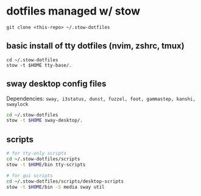 # dotfiles managed w/ stow

```
git clone <this-repo> ~/.stow-dotfiles
```

## basic install of tty dotfiles (nvim, zshrc, tmux)

```
cd ~/.stow-dotfiles
stow -t $HOME tty-base/.
```

## sway desktop config files

Dependencies: `sway, i3status, dunst, fuzzel, foot, gammastep, kanshi, swaylock`

```sh
cd ~/.stow-dotfiles
stow -t $HOME sway-desktop/.
```

## scripts

```sh
# for tty-only scripts
cd ~/.stow-dotfiles/scripts
stow -t $HOME/bin tty-scripts

# for gui scripts
cd ~/.stow-dotfiles/scripts/desktop-scripts
stow -t $HOME/bin -S media sway util
```
